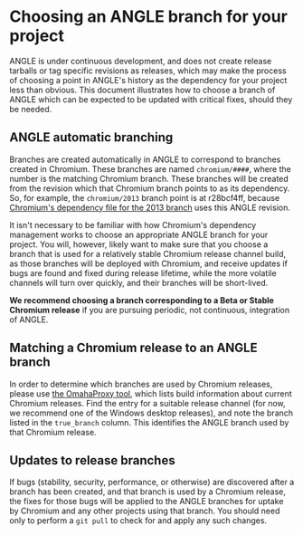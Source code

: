 # Choosing an ANGLE branch for your project #

ANGLE is under continuous development, and does not create release tarballs or tag specific revisions as releases, which may make the process of choosing a point in ANGLE's history as the dependency for your project less than obvious. This document illustrates how to choose a branch of ANGLE which can be expected to be updated with critical fixes, should they be needed.

## ANGLE automatic branching ##

Branches are created automatically in ANGLE to correspond to branches created in Chromium. These branches are named `chromium/####`, where the number is the matching Chromium branch. These branches will be created from the revision which that Chromium branch points to as its dependency. So, for example, the `chromium/2013` branch point is at r28bcf4ff, because [Chromium's dependency file for the 2013 branch](http://src.chromium.org/viewvc/chrome/branches/2013/src/DEPS?revision=272741) uses this ANGLE revision.

It isn't necessary to be familiar with how Chromium's dependency management works to choose an appropriate ANGLE branch for your project. You will, however, likely want to make sure that you choose a branch that is used for a relatively stable Chromium release channel build, as those branches will be deployed with Chromium, and receive updates if bugs are found and fixed during release lifetime, while the more volatile channels will turn over quickly, and their branches will be short-lived.

**We recommend choosing a branch corresponding to a Beta or Stable Chromium release** if you are pursuing periodic, not continuous, integration of ANGLE.

## Matching a Chromium release to an ANGLE branch ##

In order to determine which branches are used by Chromium releases, please use [the OmahaProxy tool](http://omahaproxy.appspot.com/), which lists build information about current Chromium releases. Find the entry for a suitable release channel (for now, we recommend one of the Windows desktop releases), and note the branch listed in the `true_branch` column. This identifies the ANGLE branch used by that Chromium release.

## Updates to release branches ##

If bugs (stability, security, performance, or otherwise) are discovered after a branch has been created, and that branch is used by a Chromium release, the fixes for those bugs will be applied to the ANGLE branches for uptake by Chromium and any other projects using that branch. You should need only to perform a `git pull` to check for and apply any such changes.